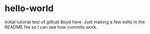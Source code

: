 # hello-world
Initial tutorial test of github
Boyd here.  Just making a few edits in the README file so I can see how commits work.
